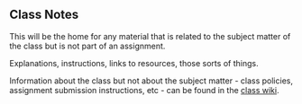 ## Class Notes

This will be the home for any material that is related to the subject matter of the class but is not part of an assignment.

Explanations, instructions, links to resources, those sorts of things. 

Information about the class but not about the subject matter - class policies, assignment submission instructions, etc - can be found in the [class wiki](../../../wiki).
